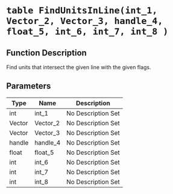 # `table FindUnitsInLine(int_1, Vector_2, Vector_3, handle_4, float_5, int_6, int_7, int_8 )`
## Function Description
Find units that intersect the given line with the given flags.
## Parameters
Type|Name|Description
--|--|--
int|int_1|No Description Set
Vector|Vector_2|No Description Set
Vector|Vector_3|No Description Set
handle|handle_4|No Description Set
float|float_5|No Description Set
int|int_6|No Description Set
int|int_7|No Description Set
int|int_8|No Description Set
